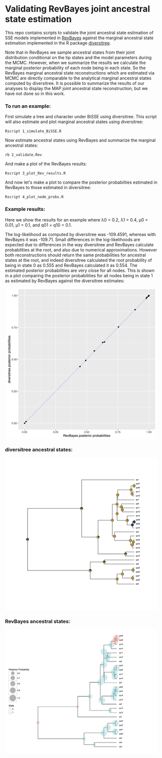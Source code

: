 
# Validating RevBayes joint ancestral state estimation

This repo contains scripts to validate the joint ancestral state
estimation of SSE models implemented in [RevBayes](http://revbayes.com)
against the marginal ancestral state
estimation implemented in the R package [diversitree](http://www.zoology.ubc.ca/prog/diversitree/).

Note that in RevBayes we sample ancestral states from their joint distribution 
conditional on the tip states and the model parameters during the MCMC. 
However, when we summarize the results we calculate the marginal posterior probability 
of each node being in each state. 
So the RevBayes marginal ancestral state reconstructions 
which are estimated via MCMC are directly comparable 
to the analytical marginal ancestral states computed by diversitree.
It is possible to summarize the results of our analyses to display
the MAP joint ancestral state reconstruction, but we have not done so in this work.

### To run an example:

First simulate a tree and character under BiSSE using diversitree. This script will also estimate 
and plot marginal ancestral states using diversitree:

```
Rscript 1_simulate_BiSSE.R
```

Now estimate ancestral states using RevBayes and summarize the marginal ancestral states:

```
rb 2_validate.Rev
```

And make a plot of the RevBayes results:

```
Rscript 3_plot_Rev_results.R
```

And now let's make a plot to compare the posterior probabilties estimated
in RevBayes to those estimated in diversitree:

```
Rscript 4_plot_node_probs.R
```

### Example results:

Here we show the results for an example where λ0 = 0.2, λ1 = 0.4, µ0 = 0.01, µ1 = 0.1, 
and q01 = q10 = 0.1.

The log-likelihood as computed by diversitree was -109.4591,
whereas with RevBayes it was -109.71.
Small differences in the log-likelihoods are expected due to differences
in the way diversitree and RevBayes calculate probabilities at the root,
and also due to numerical approximations.
However both reconstructions should return the same probabilities 
for ancestral states at the root, and indeed
diversitree calculated the root probability of being in state 0 as 0.555
and RevBayes calculated it as 0.554. 
The estimated posterior probabilities are very close for all nodes.
This is shown in a plot comparing
the posterior probabilities for all nodes being in state 1 
as estimated by RevBayes against the diversitree estimates:

<p align="center">
<img src="results/posteriors_plot.jpg" width="500px"/>
</p>

### diversitree ancestral states:

<p align="center">
<img src="results/diversitree_ancestral_states.jpg" width="700px"/>
</p>

### RevBayes ancestral states:

![RevBayes plot](results/revbayes_ancestral_states.jpg)

